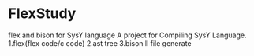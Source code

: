 # FlexStudy
flex and bison for SysY language
A project for Compiling SysY Language.
1.flex(flex code/c code)
2.ast tree
3.bison ll file generate
